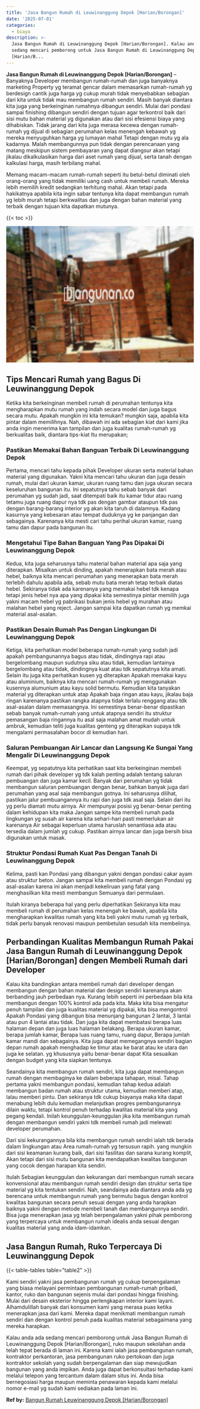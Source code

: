```yaml
---
title: 'Jasa Bangun Rumah di Leuwinanggung Depok [Harian/Borongan]'
date: '2025-07-01'
categories:
  - biaya
description: >-
  Jasa Bangun Rumah di Leuwinanggung Depok [Harian/Borongan]. Kalau anda ada
  sedang mencari pemborong untuk Jasa Bangun Rumah di Leuwinanggung Depok
  [Harian/B...
---
```


**Jasa Bangun Rumah di Leuwinanggung Depok \[Harian/Borongan\]** – Banyaknya Developer membangun rumah-rumah dan juga banyaknya marketing Property yg teramat gencar dalam memasarkan rumah-rumah yg berdesign cantik juga harga yg cukup murah tidak menyebabkan sebagian dari kita untuk tidak mau membangun rumah sendiri. Masih banyak diantara kita juga yang berkeinginan rumahnya dibangun sendiri. Mulai dari pondasi sampai finishing dibangun sendiri dengan tujuan agar terkontrol baik dari sisi mutu bahan material yg digunakan atau dari sisi efesiensi biaya yang dihabiskan. Tidak jarang dari kita juga merasa kecewa dengan rumah-rumah yg dijual di sebagian perumahan kelas menengah kebawah yg mereka menyuguhkan harga yg lumayan mahal Tetapi dengan mutu yg ala kadarnya. Malah membangunnya pun tidak dengan perencanaan yang matang meskipun sistem pembayaran yang dapat diangsur akan tetapi jikalau dikalkulasikan harga dari aset rumah yang dijual, serta tanah dengan kalkulasi harga, masih terbilang mahal.

Memang macam-macam rumah-rumah seperti itu betul-betul diminati oleh orang-orang yang tidak memiliki uang cash untuk membeli rumah. Mereka lebih memilih kredit sedangkan terhitung mahal. Akan tetapi pada hakikatnya apabila kita ingin sabar tentunya kita dapat membangun rumah yg lebih murah tetapi berkwalitas dan juga dengan bahan material yang terbaik dengan tujuan kita dapatkan mutunya.

{{< toc >}}

![Jasa Bangun Rumah di Leuwinanggung Depok [Harian/Borongan]](/images/borong-bangunan-29.png)

## Tips Mencari Rumah yang Bagus Di Leuwinanggung Depok

Ketika kita berkeinginan membeli rumah di perumahan tentunya kita mengharapkan mutu rumah yang indah secara model dan juga bagus secara mutu. Apakah mungkin ini kita temukan? mungkin saja, apabila kita pintar dalam memilihnya. Nah, dibawah ini ada sebagian kiat dari kami jika anda ingin menerima kan tampilan dan juga kualitas rumah-rumah yg berkualitas baik, diantara tips-kiat Itu merupakan;

### Pastikan Memakai Bahan Banguan Terbaik Di Leuwinanggung Depok

Pertama, mencari tahu kepada pihak Developer ukuran serta material bahan material yang digunakan. Yakni kita mencari tahu ukuran dan juga desain rumah, mulai dari ukuran kamar, ukuran ruang tamu dan juga ukuran secara keseluruhan bangunan itu. Ini sepatutnya tahu sebab banyak dari perumahan yg sudah jadi, saat ditempati baik itu kamar tidur atau ruang tetamu juga ruang dapur nya tdk pas dengan gambar ataupun tdk pas dengan barang-barang interior yg akan kita taruh di dalamnya. Kadang kasurnya yang kebesaran atau tempat duduknya yg ke panjangan dan sebagainya. Karenanya kita mesti cari tahu perihal ukuran kamar, ruang tamu dan dapur pada bangunan itu.

### Mengetahui Tipe Bahan Banguan Yang Pas Dipakai Di Leuwinanggung Depok

Kedua, kita juga seharusnya tahu material bahan material apa saja yang diterapkan. Misalkan untuk dinding, apakah menerapkan bata merah atau hebel, baiknya kita mencari perumahan yang menerapkan bata merah terlebih dahulu apabila ada, sebab mutu bata merah tetap terbaik diatas hebel. Sekiranya tidak ada karenanya yang memakai hebel tdk kenapa tetapi jenis hebel nya apa yang dipakai kita semestinya pintar memilih juga yakni macam hebel yg pabrikasi bukan jenis hebel yg murahan atau malahan hebel yang reject. Jangan sampai kita dapatkan rumah yg memkai material asal-asalan.

### Pastikan Desain Rumah Pas Dengan Lingkungan Di Leuwinanggung Depok

Ketiga, kita perhatikan model beberapa rumah-rumah yang sudah jadi apakah pembangunannya bagus atau tidak, dindingnya rapi atau bergelombang maupun sudutnya siku atau tidak, kemudian lantainya bergelombang atau tidak, dindingnya kuat atau tdk sepatutnya kita amati. Selain itu juga kita perhatikan kusen yg diterapkan Apakah memakai kayu atau aluminium, baiknya kita mencari rumah-rumah yg menggunakan kusennya alumunium atau kayu solid bermutu. Kemudian kita tanyakan material yg diterapkan untuk atap Apakah baja ringan atau kayu, jikalau baja ringan karenanya pastikan rangka atapnya tidak terlalu renggang atau tdk asal-asalan dalam memasangnya. Ini semestinya benar-benar dipastikan sebab banyak rumah-rumah yang untuk atapnya sendiri itu struktur pemasangan baja ringannya itu asal saja malahan amat mudah untuk ambruk, kemudian teliti juga kualitas genteng yg diterapkan supaya tdk mengalami permasalahan bocor di kemudian hari.

### Saluran Pembuangan Air Lancar dan Langsung Ke Sungai Yang Mengalir Di Leuwinanggung Depok

Keempat, yg sepatutnya kita perhatikan saat kita berkeinginan membeli rumah dari pihak developer yg tdk kalah penting adalah tentang saluran pembuangan dan juga kamar kecil. Banyak dari perumahan yg tidak membangun saluran pembuangan dengan benar, bahkan banyak juga dari perumahan yang asal saja membangun gotnya. Ini seharusnya dilihat, pastikan jalur pembuangannya itu rapi dan juga tdk asal saja. Selain dari itu yg perlu diamati mutu airnya. Air mempunyai posisi yg benar-benar penting dalam kehidupan kita maka Jangan sampe kita membeli rumah pada lingkungan yg susah air karena kita sehari-hari pasti memerlukan air karenanya Air sebagai keperluan utama haruslah senantiasa ada atau tersedia dalam jumlah yg cukup. Pastikan airnya lancar dan juga bersih bisa digunakan untuk masak.

### Struktur Pondasi Rumah Kuat Pas Dengan Tanah Di Leuwinanggung Depok

Kelima, pasti kan Pondasi yang dibangun yakni dengan pondasi cakar ayam atau struktur beton. Jangan sampai kita membeli rumah dengan Pondasi yg asal-asalan karena ini akan menjadi kekeliruan yang fatal yang menghasilkan kita mesti membangun Semuanya dari permulaan.

Itulah kiranya beberapa hal yang perlu diperhatikan Sekiranya kita mau membeli rumah di perumahan kelas menengah ke bawah, apabila kita mengharapkan kwalitas rumah yang kita beli yakni mutu rumah yg terbaik, tidak perlu banyak renovasi maupun pembetulan sesudah kita membelinya.

## Perbandingan Kualitas Membangun Rumah Pakai Jasa Bangun Rumah di Leuwinanggung Depok \[Harian/Borongan\] dengen Membeli Rumah dari Developer

Kalau kita bandingkan antara membeli rumah dari developer dengan membangun dengan bahan material dan design sendiri karenanya akan berbanding jauh perbedaan nya. Kurang lebih seperti ini perbedaan bila kita membangun dengan 100% kontrol ada pada kita. Maka kita bisa mengatur penuh tampilan dan juga kualitas material yg dipakai, kita bisa mengontrol Apakah Pondasi yang dibangun bisa menunjang bangunan 2 lantai, 3 lantai atau pun 4 lantai atau tidak. Dan juga kita dapat membatasi berapa luas halaman depan dan juga luas halaman belakang. Berapa ukuran kamar, berapa jumlah kamar, Berapa luas ruang tamu, ruang dapur, Berapa jumlah kamar mandi dan sebagainya. Kita juga dapat memegangnya sendiri bagian depan rumah apakah menghadap ke timur atau ke barat atau ke utara dan juga ke selatan. yg khususnya yaitu benar-benar dapat Kita sesuaikan dengan budget yang kita siapkan tentunya.

Seandainya kita membangun rumah sendiri, kita juga dapat membangun rumah dengan membaginya ke dalam beberapa tahapan, misal. Tahap pertama yakni membangun pondasi, kemudian tahap kedua adalah membangun badan rumah atau struktur utama, kemudian memberi atap, lalau memberi pintu. Dan sekiranya tdk cukup biayanya maka kita dapat menabung lebih dulu kemudian melanjutkan progres pembangunannya dilain waktu, tetapi kontrol penuh terhadap kwalitas material kita yang pegang kendali. Inilah keunggulan-keunggulan jika kita membangun rumah dengan membangun sendiri yakni tdk membeli rumah jadi melewati developer perumahan.

Dari sisi kekurangannya bila kita membangun rumah sendiri ialah tdk berada dalam lingkungan atau Area rumah-rumah yg tersusun rapih. yang mungkin dari sisi keamanan kurang baik, dari sisi fasilitas dan sarana kurang komplit, Akan tetapi dari sisi mutu bangunan kita mendapatkan kwalitas bangunan yang cocok dengan harapan kita sendiri.

Itulah Sebagian keunggulan dan kekurangan dari membangun rumah secara konvensional atau membangun rumah sendiri design dan struktur serta tipe material yg kita tentukan sendiri. Nah, seandainya ada diantara anda ada yg berencana untuk membangun rumah yang bermutu bagus dengan kontrol kwalitas bangunan secara penuh sesuai dengan yang anda harapkan baiknya yakni dengan metode membeli tanah dan membangunnya sendiri. Bisa juga menerapkan jasa yg telah berpengalaman yakni pihak pemborong yang terpercaya untuk membangun rumah idealis anda sesuai dengan kualitas material yang anda idam-idamkan.

## Jasa Bangun Rumah, Ruko Terpercaya Di Leuwinanggung Depok

{{< table-tables table="table2" >}}

Kami sendiri yakni jasa pembangunan rumah yg cukup berpengalaman yang biasa melayani permintaan pembangunan rumah-rumah pribadi, kantor, ruko dan bangunan sejenis mulai dari pondasi hingga finishing. Mulai dari desain eksterior hingga perlengkapan interior kami layani. Alhamdulillah banyak dari konsumen kami yang merasa puas ketika menerapkan jasa dari kami. Mereka dapat menikmati membangun rumah sendiri dan dengan kontrol penuh pada kualitas material sebagaimana yang mereka harapkan.

Kalau anda ada sedang mencari pemborong untuk Jasa Bangun Rumah di Leuwinanggung Depok \[Harian/Borongan\], ruko maupun sekolahan anda telah tepat berada di laman ini. Karena kami ialah jasa pembangunan rumah, kontraktor perkantoran, jasa pembangunan ruko pertokoan dan juga kontraktor sekolah yang sudah berpengalaman dan siap mewujudkan bangunan yang anda impikan. Anda juga dapat berkonsultasi terhadap kami melalui telepon yang tercantum dalam dalam situs ini. Anda bisa bernegosiasi harga maupun meminta penawaran kepada kami melalui nomor e-mail yg sudah kami sediakan pada laman ini.

**Ref by:** [Bangun Rumah Leuwinanggung Depok [Harian/Borongan]](https://id.wikipedia.org/wiki/Bangun)
